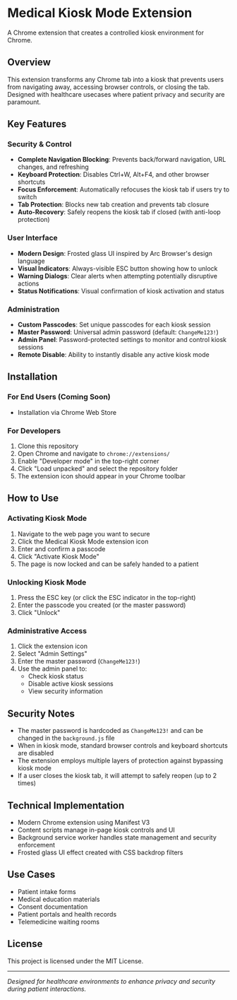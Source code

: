 # Medical Kiosk Mode Extension

A Chrome extension that creates a controlled kiosk environment for Chrome.

## Overview

This extension transforms any Chrome tab into a kiosk that prevents users from navigating away, accessing browser controls, or closing the tab. Designed with healthcare usecases where patient privacy and security are paramount.

## Key Features

### Security & Control
- **Complete Navigation Blocking**: Prevents back/forward navigation, URL changes, and refreshing
- **Keyboard Protection**: Disables Ctrl+W, Alt+F4, and other browser shortcuts
- **Focus Enforcement**: Automatically refocuses the kiosk tab if users try to switch
- **Tab Protection**: Blocks new tab creation and prevents tab closure
- **Auto-Recovery**: Safely reopens the kiosk tab if closed (with anti-loop protection)

### User Interface
- **Modern Design**: Frosted glass UI inspired by Arc Browser's design language
- **Visual Indicators**: Always-visible ESC button showing how to unlock
- **Warning Dialogs**: Clear alerts when attempting potentially disruptive actions
- **Status Notifications**: Visual confirmation of kiosk activation and status

### Administration
- **Custom Passcodes**: Set unique passcodes for each kiosk session
- **Master Password**: Universal admin password (default: `ChangeMe123!`)
- **Admin Panel**: Password-protected settings to monitor and control kiosk sessions
- **Remote Disable**: Ability to instantly disable any active kiosk mode

## Installation

### For End Users (Coming Soon)
- Installation via Chrome Web Store

### For Developers
1. Clone this repository
2. Open Chrome and navigate to `chrome://extensions/`
3. Enable "Developer mode" in the top-right corner
4. Click "Load unpacked" and select the repository folder
5. The extension icon should appear in your Chrome toolbar

## How to Use

### Activating Kiosk Mode
1. Navigate to the web page you want to secure
2. Click the Medical Kiosk Mode extension icon
3. Enter and confirm a passcode
4. Click "Activate Kiosk Mode"
5. The page is now locked and can be safely handed to a patient

### Unlocking Kiosk Mode
1. Press the ESC key (or click the ESC indicator in the top-right)
2. Enter the passcode you created (or the master password)
3. Click "Unlock"

### Administrative Access
1. Click the extension icon
2. Select "Admin Settings"
3. Enter the master password (`ChangeMe123!`)
4. Use the admin panel to:
   - Check kiosk status
   - Disable active kiosk sessions
   - View security information

## Security Notes

- The master password is hardcoded as `ChangeMe123!` and can be changed in the `background.js` file
- When in kiosk mode, standard browser controls and keyboard shortcuts are disabled
- The extension employs multiple layers of protection against bypassing kiosk mode
- If a user closes the kiosk tab, it will attempt to safely reopen (up to 2 times)

## Technical Implementation

- Modern Chrome extension using Manifest V3
- Content scripts manage in-page kiosk controls and UI
- Background service worker handles state management and security enforcement
- Frosted glass UI effect created with CSS backdrop filters

## Use Cases

- Patient intake forms
- Medical education materials
- Consent documentation
- Patient portals and health records
- Telemedicine waiting rooms

## License

This project is licensed under the MIT License.

---

*Designed for healthcare environments to enhance privacy and security during patient interactions.*